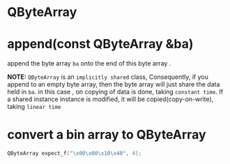 # QByteArray  


# append(const QByteArray &ba)

append the byte array `ba` onto the end of this byte array .

**NOTE:** 
`QByteArray` is an `implicitly shared` class, Consequently,  if you append to an empty byte array, then the byte array will just share the data held in `ba`. in this case , on copying of data is done, taking `constant time`. If a shared instance instance is modified, it will be copied(copy-on-write), taking `linear time`


# convert a bin array to QByteArray  


```c++
QByteArray expect_f("\x00\x00\x10\x40", 4);
```